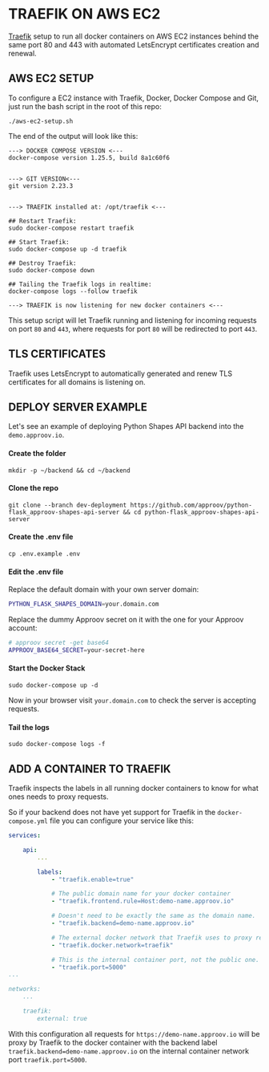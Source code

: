 # TRAEFIK ON AWS EC2

[Traefik](https://containo.us/traefik/) setup to run all docker containers on AWS EC2 instances behind the same port 80 and 443 with automated LetsEncrypt certificates creation and renewal.

## AWS EC2 SETUP

To configure a EC2 instance with Traefik, Docker, Docker Compose and Git, just run the bash script in the root of this repo:

```
./aws-ec2-setup.sh
```

The end of the output will look like this:

```
---> DOCKER COMPOSE VERSION <---
docker-compose version 1.25.5, build 8a1c60f6


---> GIT VERSION<---
git version 2.23.3


---> TRAEFIK installed at: /opt/traefik <---

## Restart Traefik:
sudo docker-compose restart traefik

## Start Traefik:
sudo docker-compose up -d traefik

## Destroy Traefik:
sudo docker-compose down

## Tailing the Traefik logs in realtime:
docker-compose logs --follow traefik

---> TRAEFIK is now listening for new docker containers <---
```

This setup script will let Traefik running and listening for incoming requests on port `80` and `443`, where requests for port `80` will be redirected to port `443`.

## TLS CERTIFICATES

Traefik uses LetsEncrypt to automatically generated and renew TLS certificates for all domains is listening on.


## DEPLOY SERVER EXAMPLE

Let's see an example of deploying Python Shapes API backend into the `demo.approov.io`.

#### Create the folder

```
mkdir -p ~/backend && cd ~/backend
```

#### Clone the repo

```
git clone --branch dev-deployment https://github.com/approov/python-flask_approov-shapes-api-server && cd python-flask_approov-shapes-api-server
```

#### Create the .env file

```
cp .env.example .env
```

#### Edit the .env file

Replace the default domain with your own server domain:

```bash
PYTHON_FLASK_SHAPES_DOMAIN=your.domain.com
```

Replace the dummy Approov secret on it with the one for your Approov account:

```bash
# approov secret -get base64
APPROOV_BASE64_SECRET=your-secret-here
```

#### Start the Docker Stack

```
sudo docker-compose up -d
```

Now in your browser visit `your.domain.com` to check the server is accepting requests.

#### Tail the logs

```
sudo docker-compose logs -f
```

## ADD A CONTAINER TO TRAEFIK

Traefik inspects the labels in all running docker containers to know for what ones needs to proxy requests.

So if your backend does not have yet support for Traefik in the `docker-compose.yml` file you can configure your service like this:

```yml
services:

    api:
        ...

        labels:
            - "traefik.enable=true"

            # The public domain name for your docker container
            - "traefik.frontend.rule=Host:demo-name.approov.io"

            # Doesn't need to be exactly the same as the domain name.
            - "traefik.backend=demo-name.approov.io"

            # The external docker network that Traefik uses to proxy request to containers.
            - "traefik.docker.network=traefik"

            # This is the internal container port, not the public one.
            - "traefik.port=5000"
...

networks:
    ...

    traefik:
        external: true

```

With this configuration all requests for `https://demo-name.approov.io` will be proxy by Traefik to the docker container with the backend label `traefik.backend=demo-name.approov.io` on the internal container network port `traefik.port=5000`.
